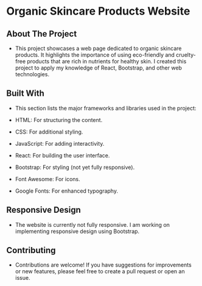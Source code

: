 
# Organic Skincare Products Website

## About The Project
- This project showcases a web page dedicated to organic skincare products. It highlights the importance of using eco-friendly and cruelty-free products that are rich in nutrients for healthy skin. I created this project to apply my knowledge of React, Bootstrap, and other web technologies.

## Built With
- This section lists the major frameworks and libraries used in the project:

- HTML: For structuring the content.
- CSS: For additional styling.
- JavaScript: For adding interactivity.
- React: For building the user interface.
- Bootstrap: For styling (not yet fully responsive).
- Font Awesome: For icons.
- Google Fonts: For enhanced typography.

## Responsive Design
- The website is currently not fully responsive. I am working on implementing responsive design using Bootstrap.

## Contributing
- Contributions are welcome! If you have suggestions for improvements or new features, please feel free to create a pull request or open an issue.
